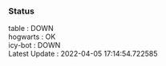 ### Status


table : DOWN  
hogwarts : OK  
icy-bot : DOWN  
Latest Update : 2022-04-05 17:14:54.722585
